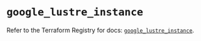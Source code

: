 # `google_lustre_instance`

Refer to the Terraform Registry for docs: [`google_lustre_instance`](https://registry.terraform.io/providers/hashicorp/google-beta/6.42.0/docs/resources/google_lustre_instance).
